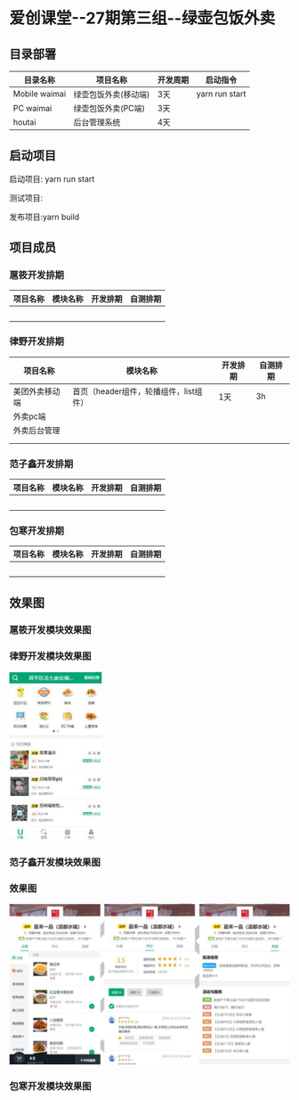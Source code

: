 # 爱创课堂--27期第三组--绿壶包饭外卖



## 目录部署

| 目录名称      | 项目名称             | 开发周期 | 启动指令 |
| ------------- | -------------------- | -------- | -------- |
| Mobile waimai | 绿壶包饭外卖(移动端) | 3天      |  yarn run start  |
| PC waimai     | 绿壶包饭外卖(PC端)   | 3天      |          |
| houtai        | 后台管理系统         | 4天      |          |

## 启动项目

启动项目: yarn run start

测试项目:

发布项目:yarn build

## 项目成员

### 扈筱开发排期

| 项目名称 | 模块名称 | 开发排期 | 自测排期 |
| -------- | -------- | -------- | -------- |
|          |          |          |          |
|          |          |          |          |
|          |          |          |          |
|          |          |          |          |
|          |          |          |          |

### 律野开发排期

| 项目名称       | 模块名称                               | 开发排期 | 自测排期 |
| -------------- | -------------------------------------- | -------- | -------- |
| 美团外卖移动端 | 首页（header组件，轮播组件，list组件） | 1天      | 3h       |
| 外卖pc端       |                                        |          |          |
| 外卖后台管理   |                                        |          |          |
|                |                                        |          |          |
|                |                                        |          |          |

### 范子鑫开发排期

| 项目名称 | 模块名称 | 开发排期 | 自测排期 |
| -------- | -------- | -------- | -------- |
|          |          |          |          |
|          |          |          |          |
|          |          |          |          |
|          |          |          |          |
|          |          |          |          |

### 包寒开发排期

| 项目名称 | 模块名称 | 开发排期 | 自测排期 |
| -------- | -------- | -------- | -------- |
|          |          |          |          |
|          |          |          |          |
|          |          |          |          |
|          |          |          |          |
|          |          |          |          |

## 效果图

### 扈筱开发模块效果图

### 律野开发模块效果图

![](https://github.com/Enclosed123/Music/blob/master/img/01.png)

### 范子鑫开发模块效果图

### 效果图

![](https://github.com/Enclosed123/Music/blob/fanfan/two.png)

### 包寒开发模块效果图






